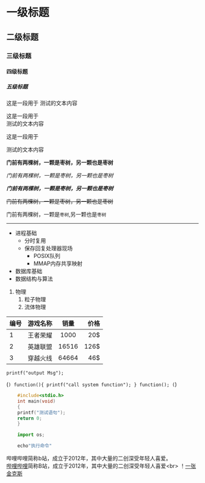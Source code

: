 # 一级标题

## 二级标题

### 三级标题

#### 四级标题

##### 五级标题

这是一段用于
测试的文本内容

这是一段用于<br>测试的文本内容

这是一段用于

测试的文本内容

**门前有两棵树，一颗是枣树，另一颗也是枣树**

*门前有两棵树，一颗是枣树，另一颗也是枣树*

***门前有两棵树，一颗是枣树，另一颗也是枣树***

~~门前有两棵树，一颗是枣树，另一颗也是枣树~~

门前有两棵树，一颗是`枣树`,另一颗也是`枣树`

*****
* 进程基础
  * 分时复用
  * 保存回复处理器现场
    * POSIX队列
    * MMAP内存共享映射
* 数据库基础
* 数据结构与算法

1. 物理
   1. 粒子物理
   2. 流体物理


编号|游戏名称|销量|价格
---|:--:|:--:|---:
1|王者荣耀|1000|20$
2|英雄联盟|16516|126$
3|穿越火线|64664|46$

`printf("output Msg");`

(```)
	function(){
		printf("call system function");
	}
	function();
(```)

```c
	#include<stdio.h>
	int main(void)
	{
	printf("测试语句");
	return 0;
	}
```

```python
	import os;
```

```bash
	echo"执行命令"
```

哔哩哔哩简称b站，成立于2012年，其中大量的二创深受年轻人喜爱。<br>
[哔哩哔哩](https://www.bilibili.com"点击进入b站")简称B站，成立于2012年，其中大量的二创深受年轻人喜爱<br>
！[一张金克斯](https://beta.glilmu.com/i/2022/11/23/xa7jmy.jpg"一张图片")
